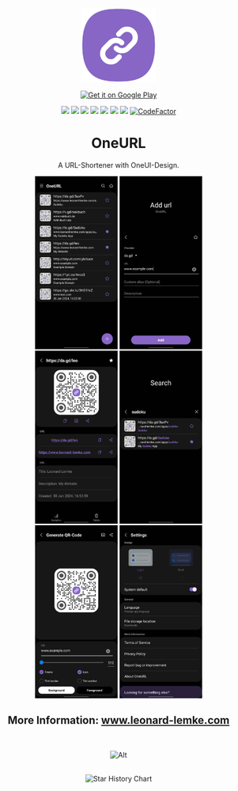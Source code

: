 <!--suppress HtmlDeprecatedAttribute CheckImageSize-->
<div align="center">

<img src="img/OneURL_squircle.png" height="150" alt="Icon"/>

<a target="_blank"
    href='https://play.google.com/store/apps/details?id=de.lemke.oneurl&pcampaignid=pcampaignidMKT-Other-global-all-co-prtnr-py-PartBadge-Mar2515-1'>
        <img class="playstore_button" alt='Get it on Google Play' height="100"
            src='https://play.google.com/intl/en_us/badges/static/images/badges/en_badge_web_generic.png'/>
</a>

[![](https://img.shields.io/website?down_color=red&down_message=offline&up_color=blue&up_message=online&url=https%3A%2F%2Fwww.leonard-lemke.com)](https://www.leonard-lemke.com/rr)
[![](https://img.shields.io/github/last-commit/Lemkinator/OneURL)](https://github.com/Lemkinator/OneURL/commits/)
[![](https://img.shields.io/github/issues-raw/Lemkinator/OneURL?color=%23ff4400)](https://github.com/Lemkinator/OneURL/issues)
[![](https://img.shields.io/github/issues-pr-raw/Lemkinator/OneURL?color=%23bb00bb)](https://github.com/Lemkinator/OneURL/pulls)
[![](https://img.shields.io/github/contributors/Lemkinator/OneURL)](https://github.com/Lemkinator/OneURL/graphs/contributors)
[![](https://img.shields.io/github/repo-size/Lemkinator/OneURL)](https://github.com/Lemkinator/OneURL)
[![](https://sloc.xyz/github/Lemkinator/OneURL)](https://github.com/Lemkinator/OneURL)
[![CodeFactor](https://www.codefactor.io/repository/github/lemkinator/oneurl/badge)](https://www.codefactor.io/repository/github/lemkinator/oneurl)

# OneURL

A URL-Shortener with OneUI-Design.

<img loading="lazy" src="img/mobile1.png" height="350" alt="Mobile 1"/>
<img loading="lazy" src="img/mobile2.png" height="350" alt="Mobile 2"/>
<img loading="lazy" src="img/mobile3.png" height="350" alt="Mobile 3"/>
<img loading="lazy" src="img/mobile4.png" height="350" alt="Mobile 4"/>
<img loading="lazy" src="img/mobile5.png" height="350" alt="Mobile 5"/>
<img loading="lazy" src="img/mobile6.png" height="350" alt="Mobile 6"/>

## More Information: <a target="_blank" href='https://www.leonard-lemke.com/apps/oneurl'>www.leonard-lemke.com </a>

<br>

![Alt](https://repobeats.axiom.co/api/embed/e036d9142181fc91f90663653abc32c087e7aef6.svg "Repobeats analytics image")

<br>

<picture>
    <!--suppress HtmlUnknownTarget -->
    <source media="(prefers-color-scheme: dark)" srcset="https://api.star-history.com/svg?repos=Lemkinator/OneURL&type=Date&theme=dark" />
    <img alt="Star History Chart" src="https://api.star-history.com/svg?repos=Lemkinator/OneURL&type=Date" />
</picture>

</div>
